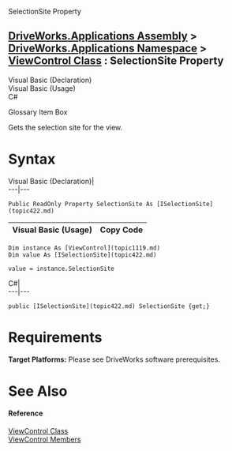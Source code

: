 SelectionSite Property   
  
[DriveWorks.Applications Assembly](topic13.md) > [DriveWorks.Applications Namespace](topic16.md) > [ViewControl Class](topic1119.md) : SelectionSite Property  
---  
  
Visual Basic (Declaration)    
Visual Basic (Usage)    
C# 

Glossary Item Box

Gets the selection site for the view. 

# Syntax

Visual Basic (Declaration)|   
---|---  
      
    
    Public ReadOnly Property SelectionSite As [ISelectionSite](topic422.md)  
  
Visual Basic (Usage)| Copy Code  
---|---  
      
    
    Dim instance As [ViewControl](topic1119.md)
    Dim value As [ISelectionSite](topic422.md)
     
    value = instance.SelectionSite  
  
C#|   
---|---  
      
    
    public [ISelectionSite](topic422.md) SelectionSite {get;}  
  
# Requirements

**Target Platforms:** Please see DriveWorks software prerequisites.

# See Also

#### Reference

[ViewControl Class](topic1119.md)   
[ViewControl Members](topic1120.md)



